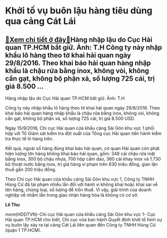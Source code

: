 Khởi tố vụ buôn lậu hàng tiêu dùng qua cảng Cát Lái
===================================================

[:gift:Xem chi tiết ở đây:gift:](https://hddtvn.com/khoi-to-vu-buon-lau-hang-tieu-dung-qua-cang-cat-lai/)Hàng nhập lậu do Cục Hải quan TP.HCM bắt giữ. Ảnh: T.H Công ty này nhập khẩu lô hàng theo tờ khai hải quan ngày 29/8/2016. Theo khai báo hải quan hàng nhập khẩu là chậu rửa bằng inox, không vòi, không cần gạt, không bộ phận xả, số lượng 725 cái, trị giá 8.500 …
---------------------------------------------------------------------------------------------------------------------------------------------------------------------------------------------------------------------------------------------------------------------







 






 Hàng nhập lậu do Cục Hải quan TP.HCM bắt giữ. Ảnh: T.H 


Công ty này nhập khẩu lô hàng theo tờ khai hải quan ngày 29/8/2016. Theo khai báo hải quan hàng nhập khẩu là chậu rửa bằng inox, không vòi, không cần gạt, không bộ phận xả, số lượng 725 cái, trị giá 8.500 USD. 


 Ngày 15/9/2016, Chi cục Hải quan cửa khẩu cảng Sài Gòn khu vực 1 phối hợp với Tổ Giám sát kiểm tra đột xuất của Tổng cục Hải quan tiến hành kiểm tra thực tế lô hàng trên.


 Kết quả, ngoài số hàng đúng khai báo hải quan, cơ quan Hải quan còn phát hiện lượng lớn hàng không khai báo hải quan, gồm: 348 cái chậu rửa mặt bằng inox, 300 bộ chậu nhựa, 700 hộp cắm dao, 360 cái khay inox và 1.730 bộ thoát nước bằng inox, trị giá hàng vi phạm trên 630 triệu đồng, gian lận thuế gần 200 triệu đồng.


 Theo Chi cục Hải quan cửa khẩu cảng Sài Gòn khu vực 1, Công ty TNHH Hùng Cứ đã tái phạm nhiều lần đối với hành vi không khai hoặc khai sai về tên hàng, chủng loại, số lượng để trốn thuế. Vì vậy, giải trình của doanh nghiệp về nhầm lẫn trong giao nhận hàng hóa là không có cơ sở. 






**Lê Thu**



more(HDDTVN)-Chi cục Hải quan cửa khẩu cảng Sài Gòn khu vực 1- Cục Hải quan TP.HCM cho biết, Chi cục vừa ban hành Quyết định khởi tố hình sự vụ buôn lậy xảy ra tại cảng Cát Lái liên quan đến Công ty TNHH Hùng Cứ (quận 1 TP.HCM).

